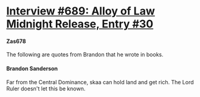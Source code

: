 # [Interview #689: Alloy of Law Midnight Release, Entry #30](https://www.theoryland.com/intvmain.php?i=689#30)

#### Zas678

The following are quotes from Brandon that he wrote in books.

#### Brandon Sanderson

Far from the Central Dominance, skaa can hold land and get rich. The Lord Ruler doesn't let this be known.

